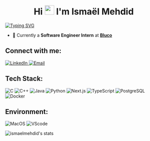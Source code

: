 <h1 align="center">Hi <img src="https://raw.githubusercontent.com/MartinHeinz/MartinHeinz/master/wave.gif" width="30px"> I'm Ismaël Mehdid</h1>
<a href="https://git.io/typing-svg"><img src="https://readme-typing-svg.herokuapp.com?font=Poppins&weight=600&duration=1500&pause=2500&color=F7F7F7&center=true&vCenter=true&width=435&lines=I'm+a+Software+Engineer+Intern+and+Student!" alt="Typing SVG" /></a>

- 🌱 Currently a **Software Engineer Intern** at **<a href="https://www.bluco.ai/fr" target="_blank">Bluco</a>**

## Connect with me:
<a href="https://www.linkedin.com/in/ismaelmehdid/" target="_blank">
  <img src="https://img.shields.io/badge/LinkedIn-%230077B5.svg?style=for-the-badge&logo=linkedin&logoColor=white&logoWidth=20" alt="LinkedIn">
</a>

<a href="mailto:ismaelmehdidwork@gmail.com" target="_blank">
  <img src="https://img.shields.io/badge/Email-%23D14836.svg?style=for-the-badge&logo=gmail&logoColor=white&logoWidth=20" alt="Email">
</a>

## Tech Stack:
![C](https://img.shields.io/badge/c-%2300599C.svg?style=for-the-badge&logo=c&logoColor=white)
![C++](https://img.shields.io/badge/c++-%2300599C.svg?style=for-the-badge&logo=c%2B%2B&logoColor=white)
![Java](https://img.shields.io/badge/java-%23ED8B00.svg?style=for-the-badge&logo=openjdk&logoColor=white)
![Python](https://img.shields.io/badge/Python-14354C?style=for-the-badge&logo=python&logoColor=white)
![Next.js](https://img.shields.io/badge/Next.js-000000?style=for-the-badge&logo=nextdotjs&logoColor=white)
![TypeScript](https://img.shields.io/badge/TypeScript-3178C6?style=for-the-badge&logo=typescript&logoColor=white)
![PostgreSQL](https://img.shields.io/badge/PostgreSQL-4169E1?style=for-the-badge&logo=postgresql&logoColor=white)
![Docker](https://img.shields.io/badge/Docker-2496ED?style=for-the-badge&logo=docker&logoColor=white)

## Environment:
![MacOS](https://img.shields.io/badge/mac%20os-000000?style=for-the-badge&logo=apple&logoColor=white)
![VScode](https://img.shields.io/badge/Visual_Studio_Code-0078D4?style=for-the-badge&logo=visual%20studio%20code&logoColor=white)


![ismaelmehdid's stats](https://github-readme-stats.vercel.app/api?username=ismaelmehdid&show_icons=true&theme=tokyonight)
